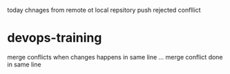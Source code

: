 today chnages from remote ot local repsitory
push rejected confllict
# devops-training ## 
merge conflicts when changes happens in same line ...
merge conflict done  in same line 




